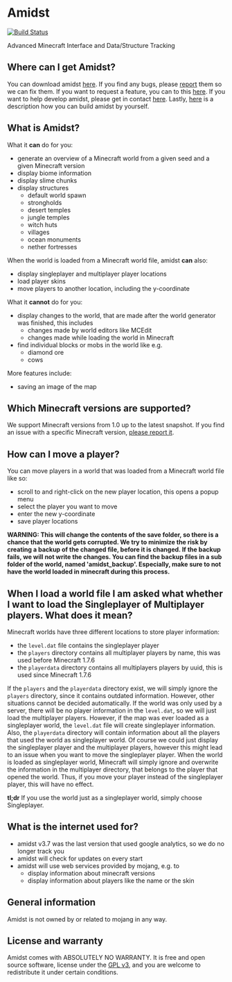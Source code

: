 Amidst
======

[![Build Status](https://travis-ci.org/stefandollase/amidst.svg)](https://travis-ci.org/stefandollase/amidst)

Advanced Minecraft Interface and Data/Structure Tracking

Where can I get Amidst?
-----------------------

You can download amidst [here](https://github.com/skiphs/amidst/releases/latest). If you find any bugs, please [report](https://github.com/skiphs/amidst/issues/new) them so we can fix them. If you want to request a feature, you can to this [here](https://github.com/skiphs/amidst/issues/new). If you want to help develop amidst, please get in contact [here](https://github.com/skiphs/amidst/issues/new). Lastly, [here](https://github.com/stefandollase/amidst/blob/refactoring/docs/BUILDING.md) is a description how you can build amidst by yourself.

What is Amidst?
---------------

What it **can** do for you:

* generate an overview of a Minecraft world from a given seed and a given Minecraft version
* display biome information
* display slime chunks
* display structures
  * default world spawn
  * strongholds
  * desert temples
  * jungle temples
  * witch huts
  * villages
  * ocean monuments
  * nether fortresses

When the world is loaded from a Minecraft world file, amidst **can** also:

* display singleplayer and multiplayer player locations
* load player skins
* move players to another location, including the y-coordinate

What it **cannot** do for you:

* display changes to the world, that are made after the world generator was finished, this includes
  * changes made by world editors like MCEdit
  * changes made while loading the world in Minecraft
* find individual blocks or mobs in the world like e.g.
  * diamond ore
  * cows
  
More features include:

* saving an image of the map

Which Minecraft versions are supported?
---------------------------------------

We support Minecraft versions from 1.0 up to the latest snapshot. If you find an issue with a specific Minecraft version, [please report it](https://github.com/skiphs/amidst/issues/new).

How can I move a player?
------------------------

You can move players in a world that was loaded from a Minecraft world file like so:

* scroll to and right-click on the new player location, this opens a popup menu
* select the player you want to move
* enter the new y-coordinate
* save player locations

**WARNING: This will change the contents of the save folder, so there is a chance that the world gets corrupted. We try to minimize the risk by creating a backup of the changed file, before it is changed. If the backup fails, we will not write the changes. You can find the backup files in a sub folder of the world, named 'amidst_backup'. Especially, make sure to not have the world loaded in minecraft during this process.**

When I load a world file I am asked what whether I want to load the Singleplayer of Multiplayer players. What does it mean?
---------------------------------------------------------------------------------------------------------------------------

Minecraft worlds have three different locations to store player information:

* the `level.dat` file contains the singleplayer player
* the `players` directory contains all multiplayer players by name, this was used before Minecraft 1.7.6
* the `playerdata` directory contains all multiplayers players by uuid, this is used since Minecraft 1.7.6

If the `players` and the `playerdata` directory exist, we will simply ignore the `players` directory, since it contains outdated information. However, other situations cannot be decided automatically. If the world was only used by a server, there will be no player information in the `level.dat`, so we will just load the multiplayer players. However, if the map was ever loaded as a singleplayer world, the `level.dat` file will create singleplayer information. Also, the `playerdata` directory will contain information about all the players that used the world as singleplayer world. Of course we could just display the singleplayer player and the multiplayer players, however this might lead to an issue when you want to move the singleplayer player. When the world is loaded as singleplayer world, Minecraft will simply ignore and overwrite the information in the multiplayer directory, that belongs to the player that opened the world. Thus, if you move your player instead of the singleplayer player, this will have no effect.

**tl;dr** If you use the world just as a singleplayer world, simply choose Singleplayer.

What is the internet used for?
-------------------

* amidst v3.7 was the last version that used google analytics, so we do no longer track you
* amidst will check for updates on every start
* amidst will use web services provided by mojang, e.g. to
  * display information about minecraft versions
  * display information about players like the name or the skin

General information
-------------------

Amidst is not owned by or related to mojang in any way.

License and warranty
--------------------

Amidst comes with ABSOLUTELY NO WARRANTY. It is free and open source software, license under the
[GPL v3](https://github.com/skiphs/amidst/blob/master/LICENSE.txt), and you are welcome to redistribute it under certain conditions.
